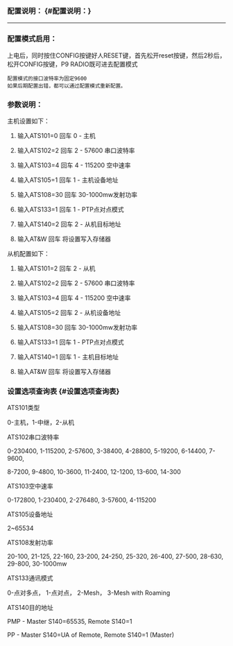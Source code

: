 ### 配置说明： {#配置说明：}

---

### 配置模式启用：

上电后，同时按住CONFIG按键好人RESET键，首先松开reset按键，然后2秒后，松开CONFIG按键，P9 RADIO既可进去配置模式

```
配置模式的接口波特率为固定9600
如果后期配置出错，都可以通过配置模式重新配置。
```

### 参数说明：

主机设置如下：

1. 输入ATS101=0 回车 0 - 主机

2. 输入ATS102=2 回车 2 - 57600 串口波特率

3. 输入ATS103=4 回车 4 - 115200 空中速率

4. 输入ATS105=1 回车 1 - 主机设备地址

5. 输入ATS108=30 回车 30-1000mw发射功率

6. 输入ATS133=1 回车 1 - PTP点对点模式

7. 输入ATS140=2 回车 2 - 从机目标地址

8. 输入AT&W 回车 将设置写入存储器

从机配置如下：

1. 输入ATS101=2 回车 2 - 从机

2. 输入ATS102=2 回车 2 - 57600 串口波特率

3. 输入ATS103=4 回车 4 - 115200 空中速率

4. 输入ATS105=2 回车 2 - 从机设备地址

5. 输入ATS108=30 回车 30-1000mw发射功率

6. 输入ATS133=1 回车 1 - PTP点对点模式

7. 输入ATS140=1 回车 1 - 主机目标地址

8. 输入AT&W 回车 将设置写入存储器

### 设置选项查询表 {#设置选项查询表}

ATS101类型

0-主机，1-中继，2-从机

ATS102串口波特率

0-230400, 1-115200, 2-57600, 3-38400, 4-28800, 5-19200, 6-14400, 7-9600,

8-7200, 9-4800, 10-3600, 11-2400, 12-1200, 13-600, 14-300

ATS103空中速率

0-172800, 1-230400, 2-276480, 3-57600, 4-115200

ATS105设备地址

2~65534

ATS108发射功率

20-100, 21-125, 22-160, 23-200, 24-250, 25-320, 26-400, 27-500, 28-630, 29-800, 30-1000mw

ATS133通讯模式

0-点对多点， 1-点对点， 2-Mesh， 3-Mesh with Roaming

ATS140目的地址

PMP - Master S140=65535, Remote S140=1

PP - Master S140=UA of Remote, Remote S140=1 \(Master\)

